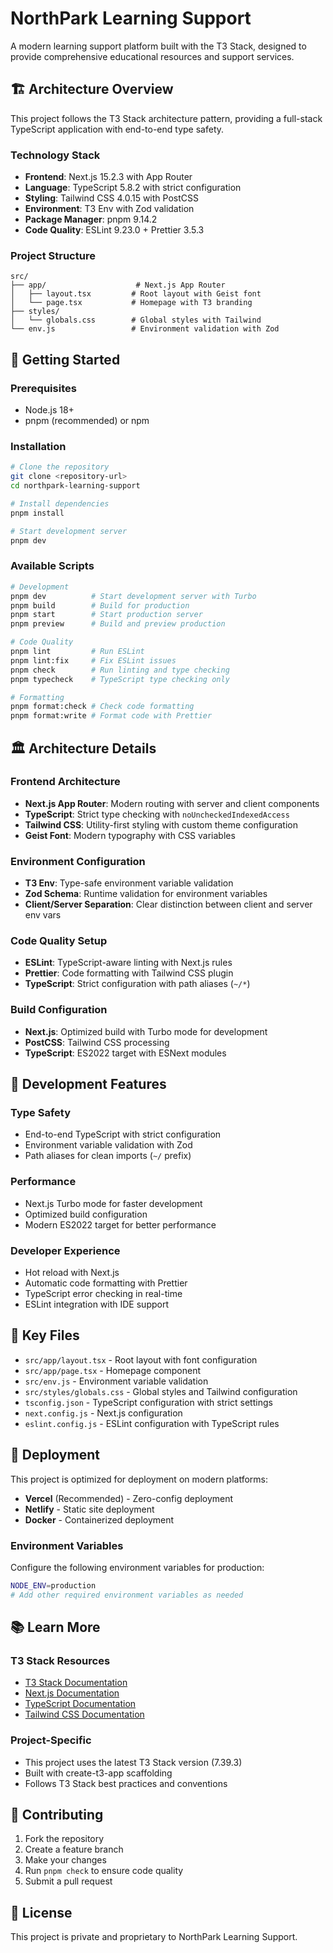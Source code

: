 # NorthPark Learning Support

A modern learning support platform built with the T3 Stack, designed to provide comprehensive educational resources and support services.

## 🏗️ Architecture Overview

This project follows the T3 Stack architecture pattern, providing a full-stack TypeScript application with end-to-end type safety.

### Technology Stack

- **Frontend**: Next.js 15.2.3 with App Router
- **Language**: TypeScript 5.8.2 with strict configuration
- **Styling**: Tailwind CSS 4.0.15 with PostCSS
- **Environment**: T3 Env with Zod validation
- **Package Manager**: pnpm 9.14.2
- **Code Quality**: ESLint 9.23.0 + Prettier 3.5.3

### Project Structure

```
src/
├── app/                    # Next.js App Router
│   ├── layout.tsx         # Root layout with Geist font
│   └── page.tsx           # Homepage with T3 branding
├── styles/
│   └── globals.css        # Global styles with Tailwind
└── env.js                 # Environment validation with Zod
```

## 🚀 Getting Started

### Prerequisites

- Node.js 18+ 
- pnpm (recommended) or npm

### Installation

```bash
# Clone the repository
git clone <repository-url>
cd northpark-learning-support

# Install dependencies
pnpm install

# Start development server
pnpm dev
```

### Available Scripts

```bash
# Development
pnpm dev          # Start development server with Turbo
pnpm build        # Build for production
pnpm start        # Start production server
pnpm preview      # Build and preview production

# Code Quality
pnpm lint         # Run ESLint
pnpm lint:fix     # Fix ESLint issues
pnpm check        # Run linting and type checking
pnpm typecheck    # TypeScript type checking only

# Formatting
pnpm format:check # Check code formatting
pnpm format:write # Format code with Prettier
```

## 🏛️ Architecture Details

### Frontend Architecture

- **Next.js App Router**: Modern routing with server and client components
- **TypeScript**: Strict type checking with `noUncheckedIndexedAccess`
- **Tailwind CSS**: Utility-first styling with custom theme configuration
- **Geist Font**: Modern typography with CSS variables

### Environment Configuration

- **T3 Env**: Type-safe environment variable validation
- **Zod Schema**: Runtime validation for environment variables
- **Client/Server Separation**: Clear distinction between client and server env vars

### Code Quality Setup

- **ESLint**: TypeScript-aware linting with Next.js rules
- **Prettier**: Code formatting with Tailwind CSS plugin
- **TypeScript**: Strict configuration with path aliases (`~/*`)

### Build Configuration

- **Next.js**: Optimized build with Turbo mode for development
- **PostCSS**: Tailwind CSS processing
- **TypeScript**: ES2022 target with ESNext modules

## 🔧 Development Features

### Type Safety
- End-to-end TypeScript with strict configuration
- Environment variable validation with Zod
- Path aliases for clean imports (`~/` prefix)

### Performance
- Next.js Turbo mode for faster development
- Optimized build configuration
- Modern ES2022 target for better performance

### Developer Experience
- Hot reload with Next.js
- Automatic code formatting with Prettier
- TypeScript error checking in real-time
- ESLint integration with IDE support

## 📁 Key Files

- `src/app/layout.tsx` - Root layout with font configuration
- `src/app/page.tsx` - Homepage component
- `src/env.js` - Environment variable validation
- `src/styles/globals.css` - Global styles and Tailwind configuration
- `tsconfig.json` - TypeScript configuration with strict settings
- `next.config.js` - Next.js configuration
- `eslint.config.js` - ESLint configuration with TypeScript rules

## 🚀 Deployment

This project is optimized for deployment on modern platforms:

- **Vercel** (Recommended) - Zero-config deployment
- **Netlify** - Static site deployment
- **Docker** - Containerized deployment

### Environment Variables

Configure the following environment variables for production:

```bash
NODE_ENV=production
# Add other required environment variables as needed
```

## 📚 Learn More

### T3 Stack Resources
- [T3 Stack Documentation](https://create.t3.gg/)
- [Next.js Documentation](https://nextjs.org/docs)
- [TypeScript Documentation](https://www.typescriptlang.org/docs/)
- [Tailwind CSS Documentation](https://tailwindcss.com/docs)

### Project-Specific
- This project uses the latest T3 Stack version (7.39.3)
- Built with create-t3-app scaffolding
- Follows T3 Stack best practices and conventions

## 🤝 Contributing

1. Fork the repository
2. Create a feature branch
3. Make your changes
4. Run `pnpm check` to ensure code quality
5. Submit a pull request

## 📄 License

This project is private and proprietary to NorthPark Learning Support.
